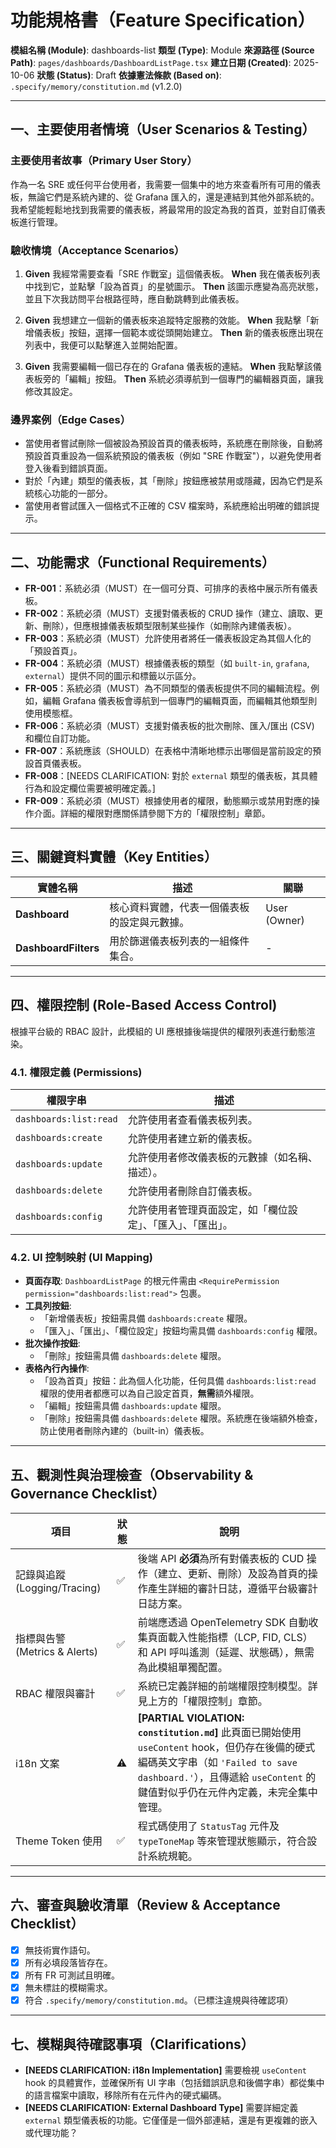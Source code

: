 # 功能規格書（Feature Specification）

**模組名稱 (Module)**: dashboards-list
**類型 (Type)**: Module
**來源路徑 (Source Path)**: `pages/dashboards/DashboardListPage.tsx`
**建立日期 (Created)**: 2025-10-06
**狀態 (Status)**: Draft
**依據憲法條款 (Based on)**: `.specify/memory/constitution.md` (v1.2.0)

---

## 一、主要使用者情境（User Scenarios & Testing）

### 主要使用者故事（Primary User Story）
作為一名 SRE 或任何平台使用者，我需要一個集中的地方來查看所有可用的儀表板，無論它們是系統內建的、從 Grafana 匯入的，還是連結到其他外部系統的。我希望能輕鬆地找到我需要的儀表板，將最常用的設定為我的首頁，並對自訂儀表板進行管理。

### 驗收情境（Acceptance Scenarios）
1.  **Given** 我經常需要查看「SRE 作戰室」這個儀表板。
    **When** 我在儀表板列表中找到它，並點擊「設為首頁」的星號圖示。
    **Then** 該圖示應變為高亮狀態，並且下次我訪問平台根路徑時，應自動跳轉到此儀表板。

2.  **Given** 我想建立一個新的儀表板來追蹤特定服務的效能。
    **When** 我點擊「新增儀表板」按鈕，選擇一個範本或從頭開始建立。
    **Then** 新的儀表板應出現在列表中，我便可以點擊進入並開始配置。

3.  **Given** 我需要編輯一個已存在的 Grafana 儀表板的連結。
    **When** 我點擊該儀表板旁的「編輯」按鈕。
    **Then** 系統必須導航到一個專門的編輯器頁面，讓我修改其設定。

### 邊界案例（Edge Cases）
- 當使用者嘗試刪除一個被設為預設首頁的儀表板時，系統應在刪除後，自動將預設首頁重設為一個系統預設的儀表板（例如 "SRE 作戰室"），以避免使用者登入後看到錯誤頁面。
- 對於「內建」類型的儀表板，其「刪除」按鈕應被禁用或隱藏，因為它們是系統核心功能的一部分。
- 當使用者嘗試匯入一個格式不正確的 CSV 檔案時，系統應給出明確的錯誤提示。

---

## 二、功能需求（Functional Requirements）

- **FR-001**：系統必須（MUST）在一個可分頁、可排序的表格中展示所有儀表板。
- **FR-002**：系統必須（MUST）支援對儀表板的 CRUD 操作（建立、讀取、更新、刪除），但應根據儀表板類型限制某些操作（如刪除內建儀表板）。
- **FR-003**：系統必須（MUST）允許使用者將任一儀表板設定為其個人化的「預設首頁」。
- **FR-004**：系統必須（MUST）根據儀表板的類型（如 `built-in`, `grafana`, `external`）提供不同的圖示和標籤以示區分。
- **FR-005**：系統必須（MUST）為不同類型的儀表板提供不同的編輯流程。例如，編輯 Grafana 儀表板會導航到一個專門的編輯頁面，而編輯其他類型則使用模態框。
- **FR-006**：系統必須（MUST）支援對儀表板的批次刪除、匯入/匯出 (CSV) 和欄位自訂功能。
- **FR-007**：系統應該（SHOULD）在表格中清晰地標示出哪個是當前設定的預設首頁儀表板。
- **FR-008**：[NEEDS CLARIFICATION: 對於 `external` 類型的儀表板，其具體行為和設定欄位需要被明確定義。]
- **FR-009**：系統必須（MUST）根據使用者的權限，動態顯示或禁用對應的操作介面。詳細的權限對應關係請參閱下方的「權限控制」章節。

---

## 三、關鍵資料實體（Key Entities）
| 實體名稱 | 描述 | 關聯 |
|-----------|------|------|
| **Dashboard** | 核心資料實體，代表一個儀表板的設定與元數據。 | User (Owner) |
| **DashboardFilters** | 用於篩選儀表板列表的一組條件集合。 | - |

---

## 四、權限控制 (Role-Based Access Control)

根據平台級的 RBAC 設計，此模組的 UI 應根據後端提供的權限列表進行動態渲染。

### 4.1. 權限定義 (Permissions)
| 權限字串 | 描述 |
|---|---|
| `dashboards:list:read` | 允許使用者查看儀表板列表。 |
| `dashboards:create` | 允許使用者建立新的儀表板。 |
| `dashboards:update` | 允許使用者修改儀表板的元數據（如名稱、描述）。 |
| `dashboards:delete` | 允許使用者刪除自訂儀表板。 |
| `dashboards:config` | 允許使用者管理頁面設定，如「欄位設定」、「匯入」、「匯出」。 |

### 4.2. UI 控制映射 (UI Mapping)
- **頁面存取**: `DashboardListPage` 的根元件需由 `<RequirePermission permission="dashboards:list:read">` 包裹。
- **工具列按鈕**:
  - 「新增儀表板」按鈕需具備 `dashboards:create` 權限。
  - 「匯入」、「匯出」、「欄位設定」按鈕均需具備 `dashboards:config` 權限。
- **批次操作按鈕**:
  - 「刪除」按鈕需具備 `dashboards:delete` 權限。
- **表格內行內操作**:
  - 「設為首頁」按鈕：此為個人化功能，任何具備 `dashboards:list:read` 權限的使用者都應可以為自己設定首頁，**無需**額外權限。
  - 「編輯」按鈕需具備 `dashboards:update` 權限。
  - 「刪除」按鈕需具備 `dashboards:delete` 權限。系統應在後端額外檢查，防止使用者刪除內建的（built-in）儀表板。

---

## 五、觀測性與治理檢查（Observability & Governance Checklist）

| 項目 | 狀態 | 說明 |
|------|------|------|
| 記錄與追蹤 (Logging/Tracing) | ✅ | 後端 API **必須**為所有對儀表板的 CUD 操作（建立、更新、刪除）及設為首頁的操作產生詳細的審計日誌，遵循平台級審計日誌方案。 |
| 指標與告警 (Metrics & Alerts) | ✅ | 前端應透過 OpenTelemetry SDK 自動收集頁面載入性能指標（LCP, FID, CLS）和 API 呼叫遙測（延遲、狀態碼），無需為此模組單獨配置。 |
| RBAC 權限與審計 | ✅ | 系統已定義詳細的前端權限控制模型。詳見上方的「權限控制」章節。 |
| i18n 文案 | ⚠️ | **[PARTIAL VIOLATION: `constitution.md`]** 此頁面已開始使用 `useContent` hook，但仍存在後備的硬式編碼英文字串（如 `'Failed to save dashboard.'`），且傳遞給 `useContent` 的鍵值對似乎仍在元件內定義，未完全集中管理。 |
| Theme Token 使用 | ✅ | 程式碼使用了 `StatusTag` 元件及 `typeToneMap` 等來管理狀態顯示，符合設計系統規範。 |

---

## 六、審查與驗收清單（Review & Acceptance Checklist）

- [x] 無技術實作語句。
- [x] 所有必填段落皆存在。
- [x] 所有 FR 可測試且明確。
- [x] 無未標註的模糊需求。
- [x] 符合 `.specify/memory/constitution.md`。（已標注違規與待確認項）

---

## 七、模糊與待確認事項（Clarifications）

- **[NEEDS CLARIFICATION: i18n Implementation]** 需要檢視 `useContent` hook 的具體實作，並確保所有 UI 字串（包括錯誤訊息和後備字串）都從集中的語言檔案中讀取，移除所有在元件內的硬式編碼。
- **[NEEDS CLARIFICATION: External Dashboard Type]** 需要詳細定義 `external` 類型儀表板的功能。它僅僅是一個外部連結，還是有更複雜的嵌入或代理功能？